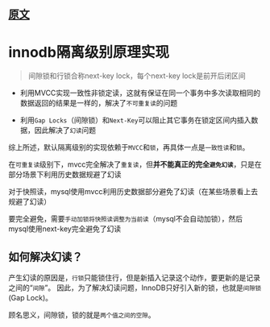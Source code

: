 
## [原文](https://ncs123.iteye.com/blog/2396186)

# innodb隔离级别原理实现

> 间隙锁和行锁合称next-key lock，每个next-key lock是前开后闭区间

- 利用MVCC实现一致性非锁定读，这就有保证在同一个事务中多次读取相同的数据返回的结果是一样的，解决了`不可重复读`的问题

- 利用`Gap Locks`（间隙锁）和`Next-Key`可以阻止其它事务在锁定区间内插入数据，因此解决了`幻读`问题

综上所述，默认隔离级别的实现依赖于`MVCC`和`锁`，再具体一点是`一致性读`和`锁`。




在`可重复读`级别下，mvcc完全解决了`重复读`，但**并不能真正的完全`避免幻读`**，只是在部分场景下利用历史数据规避了幻读

对于快照读，mysql使用mvcc利用历史数据部分避免了幻读（在某些场景看上去规避了幻读）

要完全避免，需要`手动加锁将快照读调整为当前读`（mysql不会自动加锁），然后mysql使用next-key完全避免了幻读


## 如何解决幻读？
产生幻读的原因是，`行锁`只能锁住行，但是新插入记录这个动作，要更新的是记录之间的“`间隙`”。
因此，为了解决幻读问题，InnoDB只好引入新的锁，也就是`间隙锁`(Gap Lock)。
 
顾名思义，间隙锁，锁的就是`两个值之间的空隙`。
